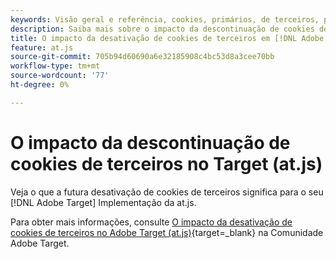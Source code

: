 ```yaml
---
keywords: Visão geral e referência, cookies, primários, de terceiros, primários, de terceiros, primários, de terceiros, de terceiros, de terceiros, at.js
description: Saiba mais sobre o impacto da descontinuação de cookies de terceiros no [!DNL Adobe Target] (at.js)
title: O impacto da desativação de cookies de terceiros em [!DNL Adobe Target] (at.js)
feature: at.js
source-git-commit: 705b94d60690a6e32185908c4bc53d8a3cee70bb
workflow-type: tm+mt
source-wordcount: '77'
ht-degree: 0%

---
```


# O impacto da descontinuação de cookies de terceiros no Target (at.js)

Veja o que a futura desativação de cookies de terceiros significa para o seu [!DNL Adobe Target] Implementação da at.js.

Para obter mais informações, consulte [O impacto da desativação de cookies de terceiros no Adobe Target (at.js)](https://experienceleaguecommunities.adobe.com/t5/adobe-target-blogs/the-impact-of-third-party-cookie-deprecation-on-adobe-target-at/ba-p/661615?search=Third%20Party%20Cookie%20Deprecation){target=_blank} na Comunidade Adobe Target.
